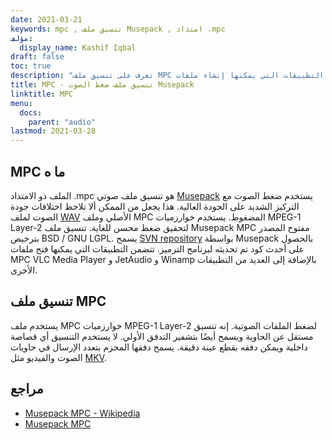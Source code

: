 ```yaml
---
date: 2021-03-21
keywords: mpc , تنسيق ملف Musepack , امتداد .mpc
مؤلف:
  display_name: Kashif Iqbal
draft: false
toc: true
description: "تعرف على تنسيق ملف MPC وواجهات برمجة التطبيقات التي يمكنها إنشاء ملفات MPC وفتحها."
title: MPC - تنسيق ملف ضغط الصوت Musepack
linktitle: MPC
menu:
  docs:
    parent: "audio"
lastmod: 2021-03-28
---
```


## MPC ما ه

الملف ذو الامتداد .mpc هو تنسيق ملف صوتي [Musepack](https://musepack.net/) يستخدم ضغط الصوت مع التركيز الشديد على الجودة العالية. هذا يجعل من الممكن ألا تلاحظ اختلافات جودة الصوت لملف [WAV](/ar/audio/wav/) الأصلي وملف MPC المضغوط. يستخدم خوارزميات MPEG-1 Layer-2 لتحقيق ضغط محسن للغاية. تنسيق ملف Musepack MPC مفتوح المصدر بترخيص BSD / GNU LGPL. يسمح [SVN repository](http://svn.musepack.net/) بواسطة Musepack بالحصول على أحدث كود تم تحديثه لبرنامج الترميز. تتضمن التطبيقات التي يمكنها فتح ملفات MPC VLC Media Player و JetAudio و Winamp بالإضافة إلى العديد من التطبيقات الأخرى.

## تنسيق ملف MPC

يستخدم ملف MPC خوارزميات MPEG-1 Layer-2 لضغط الملفات الصوتية. إنه تنسيق مستقل عن الحاوية ويسمح أيضًا بتشفير التدفق الأولي. لا يستخدم التنسيق أي قصاصة داخلية ويمكن دفقه بقطع عينة دقيقة. يسمح دفقها المحزم بتعدد الإرسال في حاويات الصوت والفيديو مثل [MKV](/ar/video/mkv/).

## مراجع

* [Musepack MPC - Wikipedia](https://en.wikipedia.org/wiki/Musepack)
* [Musepack MPC](https://musepack.net/)

